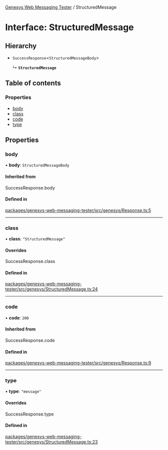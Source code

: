 [Genesys Web Messaging Tester](../README.md) / StructuredMessage

# Interface: StructuredMessage

## Hierarchy

- `SuccessResponse`<`StructuredMessageBody`\>

  ↳ **`StructuredMessage`**

## Table of contents

### Properties

- [body](StructuredMessage.md#body)
- [class](StructuredMessage.md#class)
- [code](StructuredMessage.md#code)
- [type](StructuredMessage.md#type)

## Properties

### body

• **body**: `StructuredMessageBody`

#### Inherited from

SuccessResponse.body

#### Defined in

[packages/genesys-web-messaging-tester/src/genesys/Response.ts:5](https://github.com/ovotech/genesys-web-messaging-tester/blob/main/packages/genesys-web-messaging-tester/src/genesys/Response.ts#L5)

___

### class

• **class**: ``"StructuredMessage"``

#### Overrides

SuccessResponse.class

#### Defined in

[packages/genesys-web-messaging-tester/src/genesys/StructuredMessage.ts:24](https://github.com/ovotech/genesys-web-messaging-tester/blob/main/packages/genesys-web-messaging-tester/src/genesys/StructuredMessage.ts#L24)

___

### code

• **code**: ``200``

#### Inherited from

SuccessResponse.code

#### Defined in

[packages/genesys-web-messaging-tester/src/genesys/Response.ts:9](https://github.com/ovotech/genesys-web-messaging-tester/blob/main/packages/genesys-web-messaging-tester/src/genesys/Response.ts#L9)

___

### type

• **type**: ``"message"``

#### Overrides

SuccessResponse.type

#### Defined in

[packages/genesys-web-messaging-tester/src/genesys/StructuredMessage.ts:23](https://github.com/ovotech/genesys-web-messaging-tester/blob/main/packages/genesys-web-messaging-tester/src/genesys/StructuredMessage.ts#L23)
